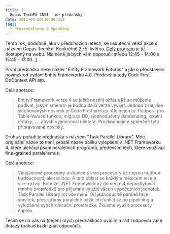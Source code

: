 ```yaml
---
title: |-
  Gopas TechEd 2011 - mé přednášky
date: 2011-04-20T10:00:01Z
tags:
  - Presentations & Speaking
---
```

Tento rok, podobně jako v předchozích letech, se uskuteční velká akce s názvem Gopas TechEd. Konkrétně 2.-5. května. [Celý program][1] je již dostupný na webu. Nicméně já bych vám doporučil středu 12:45 - 14:00 a 15:45 - 17:00. ;)

První přednáška nese název "Entity Framework Futures" a jde o představení novinek od vydání Entity Frameworku 4.0. Především tedy Code First, DbContext API atp.

Celá anotace:

> Entity Framework verze 4 se ještě nestihl ohřát a již se můžeme podívat, jakým směrem je budou další verze vyvíjet. Jednou z nejvíce skloňovaných novinek je Code First přístup. Ale nejen to. Podpora pro Table-Valued funkce, migrace DB, zjednodušený databinding, lokální dotazy, ..., abych vyjmenoval některé. Prozkoumejme společně tyto připravované novinky.

Druhá v pořadí je přednáška s názvem "Task Parallel Library". Moc originální název to není, prostě název balíku vylepšení v .NET Frameworku 4, které ulehčují psaní paralelních programů, především těch, které využívají fine-grained paralelismus.

Celá anotace:

> Vícejádrové procesory a stanice s více procesory už nejsou hudbou budoucnosti, ale realitou. A tato oblast se každým měsícem více a více rozvijí. Bohužel .NET Framework až do verze 4 neposkytoval mnoho prostředků pro příjemné využití všech výpočetních jednotek. Task Parallel Library tot vše mění. Od jednoduché paralelizace smyček, přes stromy paralelně běžících funkcí až po pipelining a vylepšené synchronizační prostředky. Zkusme využít procesory naplno.

Těším se na vás na (nejen) mých přednáškách uvidím a rád zodpovím vaše dotazy (pokud budu znát odpověď).

[1]: http://www.teched.cz/program.html